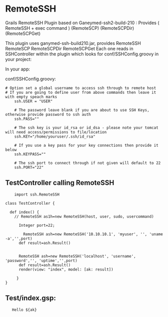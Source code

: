RemoteSSH
=========

Grails RemoteSSH Plugin based on Ganeymed-ssh2-build-210 : Provides ( RemoteSSH + exec command ) (RemoteSCP) (RemoteSCPDir) (RemoteSCPGet)


This plugin uses ganymed-ssh-build210.jar, provides RemoteSSH RemoteSCP RemoteSCPDir RemoteSCPGet
Each one reads in SSHController within the plugin which looks for conf/SSHConfig.groovy in your project:


In your app:

conf/SSHConfig.groovy:

    # Option set a global username to access ssh through to remote host
    # If you are going to define user from above commands then leave it with empty speach marks
		ssh.USER = "USER"

		# The password leave blank if you are about to use SSH Keys, otherwise provide password to ssh auth
		ssh.PASS=""

		# The ssh key is your id_rsa or id_dsa - please note your tomcat will need access/permissions to file/location
		ssh.KEY="/home/youruser/.ssh/id_rsa"

		# If you use a key pass for your key connections then provide it below
		ssh.KEYPASS=""

		# The ssh port to connect through if not given will default to 22
		ssh.PORT="22"




## TestController calling RemoteSSH

		import ssh.RemoteSSH

    class TestController {

      def index() {
        // RemoteSSH as1h=new RemoteSSH(host, user, sudo, usercommand)

	      Integer port=22;

	    	RemoteSSH ash=new RemoteSSH('10.10.10.1', 'myuser', '', 'uname -a','',port)
	      def result=ash.Result()


	      RemoteSSH ash=new RemoteSSH('localhost', 'username', 'password','', 'uptime','',port)
	      def result=ash.Result()
	      render(view: "index", model: [ak: result])

	     }
    }


## Test/index.gsp:
       Hello ${ak}



